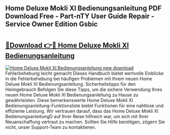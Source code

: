 ## Home Deluxe Mokli Xl Bedienungsanleitung PDF Download Free - Part-nTY User Guide Repair - Service Owner Edition Gsbic

# <h2><a href="http://df46og.blite.top/?on=Home+Deluxe+Mokli+Xl+Bedienungsanleitung">🔗Download 👉🔴 Home Deluxe Mokli Xl Bedienungsanleitung</a></h2>

[![Home Deluxe Mokli Xl Bedienungsanleitung new download](https://i.imgur.com/lujVjoI.png)](http://df46og.blite.top/?on=Home+Deluxe+Mokli+Xl+Bedienungsanleitung)
Fehlerbehebung leicht gemacht Dieses Handbuch bietet wertvolle Einblicke in die Fehlerbehebung bei häufigen Problemen mit Ihrem neuen Home Deluxe Mokli Xl Bedienungsanleitung. Sicherheitstipps für den Heimgebrauch Befolgen Sie diese Tipps, um die sichere Verwendung Ihres neuen Home Deluxe Mokli Xl Bedienungsanleitung zu Hause zu gewährleisten. Diese bemerkenswerte Home Deluxe Mokli Xl Bedienungsanleitung-Funktionsliste bietet Funktionen für eine nahtlose und effiziente Leistung. Wir vertrauen darauf, dass das Home Deluxe Mokli Xl BedienungsanleitungD auf Ihrer Reise hilfreich war, um sich mit Ihrer Neuanschaffung vertraut zu machen. Sollten Sie Hilfe benötigen, zögern Sie nicht, unser Support-Team zu kontaktieren.
